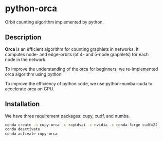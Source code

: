 # python-orca
Orbit counting algorithm implemented by python.

## Description
**Orca** is an efficient algorithm for counting graphlets in networks. 
It computes node- and edge-orbits (of 4- and 5-node graphlets) for each node in the network.

To improve the understanding of the orca for beginners, we re-implemented orca algorithm
using python.

To improve the efficiency of python code, we use python-numba-cuda to accelerate orca on GPU.

## Installation
We have three requirement packages: cupy, cudf, and numba. 
```bash
conda create -n cupy-orca -c rapidsai -c nvidia -c conda-forge cudf=22.08 python=3.8 cudatoolkit=11.5
conda deactivate
conda activate cupy-orca
```
